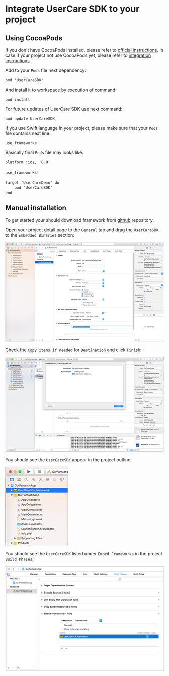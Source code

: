 # Integrate UserCare SDK to your project
## Using CocoaPods

If you don't have CocoaPods installed, please refer to [official instructions](https://guides.cocoapods.org/using/getting-started.html).
In case if your project not use CocoaPods yet, please refer to [integration instructions](https://guides.cocoapods.org/using/using-cocoapods.html).

Add to your `Pods` file next dependency:

	pod 'UserCareSDK'
	
And install it to workspace by execution of command:

	pod install
	
For future updates of UserCare SDK use next command:

	pod update UserCareSDK

If you use Swift language in your project, please make sure that your `Pods` file contains next line:

	use_frameworks!
	
Basically final `Pods` file may looks like:

	platform :ios, '8.0'

	use_frameworks!

	target 'UserCareDemo' do
  		pod 'UserCareSDK'
	end

## Manual installation

To get started your should download framework from [github](https://github.com/usercare/ios-sdk) repository.

Open your project detail page to the `General` tab and drag the `UserCareSDK` to the `Embedded Binaries` section:

![Company name](images/integrate_manual_img_1.png)

Check the `Copy items if needed` for `Destination` and click `Finish`:

![Company name](images/integrate_manual_img_2.png)

You should see the `UserCareSDK` appear in the project outline:

![Company name](images/integrate_manual_img_3.png)

You should see the `UserCareSDK` listed under `Embed Frameworks` in the project `Build Phases`:

![Company name](images/integrate_manual_img_4.png)